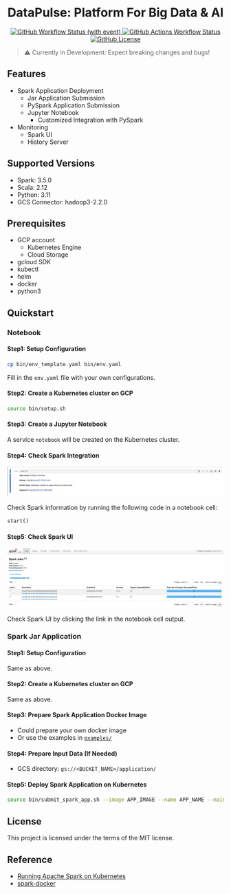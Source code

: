 <h1 align="center">DataPulse: Platform For Big Data & AI</h2>
<p align="center">
    <a href="https://github.com/xuwenyihust/Data-Platform/actions/workflows/build-deploy-examples.yml">
        <img alt="GitHub Workflow Status (with event)" src="https://img.shields.io/github/actions/workflow/status/xuwenyihust/Data-Platform/build-deploy-examples.yml?logo=github&label=build%20%20examples">
    </a>
    <a href="https://github.com/xuwenyihust/DataPulse/actions/workflows/build-docker.yml">
      <img alt="GitHub Actions Workflow Status" src="https://img.shields.io/github/actions/workflow/status/xuwenyihust/DataPulse/build-docker.yml?logo=github&label=build%20docker">
    </a>
    <a href="https://github.com/xuwenyihust/Data-Platform/blob/main/LICENSE">
        <img alt="GitHub License" src="https://img.shields.io/github/license/xuwenyihust/Data-Platform?link=https%3A%2F%2Fgithub.com%2Fxuwenyihust%2FData-Platform%2Fblob%2Fmain%2FLICENSE">
    </a>
</p>

> ⚠️ Currently in Development: Expect breaking changes and bugs!

## Features
- Spark Application Deployment
    - Jar Application Submission
    - PySpark Application Submission
    - Jupyter Notebook
        - Customized Integration with PySpark
- Monitoring
  - Spark UI
  - History Server

## Supported Versions
- Spark: 3.5.0
- Scala: 2.12
- Python: 3.11
- GCS Connector: hadoop3-2.2.0

## Prerequisites
- GCP account
  - Kubernetes Engine
  - Cloud Storage
- gcloud SDK
- kubectl
- helm
- docker
- python3

## Quickstart
### Notebook
#### Step1: Setup Configuration
```bash
cp bin/env_template.yaml bin/env.yaml
```
Fill in the `env.yaml` file with your own configurations.

#### Step2: Create a Kubernetes cluster on GCP
```bash
source bin/setup.sh
```

#### Step3: Create a Jupyter Notebook
A service `notebook` will be created on the Kubernetes cluster.

#### Step4: Check Spark Integration
![Alt text](<resources/images/notebook-spark-integration.png>)

Check Spark information by running the following code in a notebook cell:
```python
start()
```

#### Step5: Check Spark UI
![Alt text](<resources/images/spark-ui.png>)

Check Spark UI by clicking the link in the notebook cell output.

### Spark Jar Application
#### Step1: Setup Configuration
Same as above.

#### Step2: Create a Kubernetes cluster on GCP
Same as above.

#### Step3: Prepare Spark Application Docker Image
- Could prepare your own docker image
- Or use the examples in [`examples/`](examples/)

#### Step4: Prepare Input Data (If Needed)
- GCS directory: `gs://<BUCKET_NAME>/application/`

#### Step5: Deploy Spark Application on Kubernetes
```bash
source bin/submit_spark_app.sh --image APP_IMAGE --name APP_NAME --main MAIN_CLASS --jar JAR_FILE
```

## License
This project is licensed under the terms of the MIT license.

## Reference
- [Running Apache Spark on Kubernetes](https://medium.com/empathyco/running-apache-spark-on-kubernetes-2e64c73d0bb2)
- [spark-docker](https://github.com/apache/spark-docker)